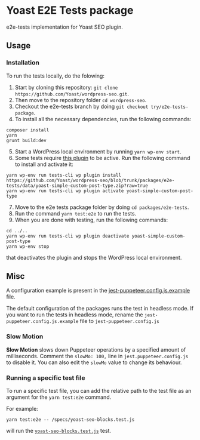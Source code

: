 # Yoast E2E Tests package

e2e-tests implementation for Yoast SEO plugin.

## Usage

### Installation

To run the tests locally, do the folowing:

1. Start by cloning this repository: `git clone https://github.com/Yoast/wordpress-seo.git`.
2. Then move to the repository folder `cd wordpress-seo`.
3. Checkout the e2e-tests branch by doing `git checkout try/e2e-tests-package`.
4. To install all the necessary dependencies, run the following commands:

```
composer install
yarn
grunt build:dev
```

5. Start a WordPress local environment by running `yarn wp-env start`.
6. Some tests require [this plugin](https://github.com/Yoast/wordpress-seo/blob/trunk/packages/e2e-tests/data/yoast-simple-custom-post-type.zip) to be active. Run the following command to install and activate it:

```
yarn wp-env run tests-cli wp plugin install https://github.com/Yoast/wordpress-seo/blob/trunk/packages/e2e-tests/data/yoast-simple-custom-post-type.zip?raw=true
yarn wp-env run tests-cli wp plugin activate yoast-simple-custom-post-type
```

7. Move to the e2e tests package folder by doing `cd packages/e2e-tests`.
8. Run the command `yarn test:e2e` to run the tests.
9. When you are done with testing, run the following commands:

```
cd ../..
yarn wp-env run tests-cli wp plugin deactivate yoast-simple-custom-post-type
yarn wp-env stop
```

that deactivates the plugin and stops the WordPress local environment.

## Misc

A configuration example is present in the [jest-puppeteer.config.js.example](jest-puppeteer.config.js.example) file.

The default configuration of the packages runs the test in headless mode. If you want to run the tests in headless mode, rename the `jest-puppeteer.config.js.example` file to `jest-puppeteer.config.js`

### Slow Motion

**Slow Motion** slows down Puppeteer operations by a specified amount of milliseconds.
Comment the `slowMo: 100,` line in `jest.puppeteer.config.js` to disable it. You can also edit the `slowMo` value to change its behaviour.

### Running a specific test file

To run a specific test file, you can add the relative path to the test file as an argument for the `yarn test:e2e` command.

For example:

```
yarn test:e2e -- /specs/yoast-seo-blocks.test.js
```

will run the [`yoast-seo-blocks.test.js`](specs/yoast-seo-blocks.test.js) test.
